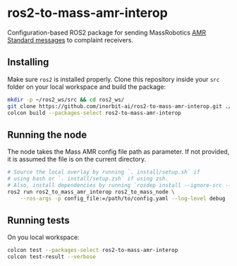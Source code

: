 # ros2-to-mass-amr-interop

Configuration-based ROS2 package for sending MassRobotics [AMR Standard messages](https://github.com/MassRobotics-AMR/AMR_Interop_Standard) to complaint receivers.

## Installing

Make sure `ros2` is installed properly. Clone this repository inside your `src` folder on your local workspace and build the package:

```bash
mkdir -p ~/ros2_ws/src && cd ros2_ws/
git clone https://github.com/inorbit-ai/ros2-to-mass-amr-interop.git ./src
colcon build --packages-select ros2-to-mass-amr-interop
```

## Running the node

The node takes the Mass AMR config file path as parameter. If not provided, it is assumed the file is on the current directory.

```bash
# Source the local overlay by running `. install/setup.sh` if
# using bash or `. install/setup.zsh` if using zsh.
# Also, install dependencies by running `rosdep install --ignore-src --from-paths src/`
ros2 run ros2_to_mass_amr_interop ros2_to_mass_node \
    --ros-args -p config_file:=/path/to/config.yaml --log-level debug
```

## Running tests

On you local workspace:

```bash
colcon test --packages-select ros2-to-mass-amr-interop
colcon test-result --verbose
```
